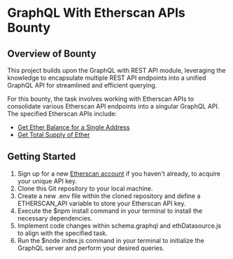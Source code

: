 # GraphQL With Etherscan APIs Bounty

## Overview of Bounty
This project builds upon the GraphQL with REST API module, leveraging the knowledge to encapsulate multiple REST API endpoints into a unified GraphQL API for streamlined and efficient querying.

For this bounty, the task involves working with Etherscan APIs to consolidate various Etherscan API endpoints into a singular GraphQL API. The specified Etherscan APIs include:

- [Get Ether Balance for a Single Address](https://docs.etherscan.io/api-endpoints/accounts#get-ether-balance-for-a-single-address)
- [Get Total Supply of Ether](https://docs.etherscan.io/api-endpoints/stats-1#get-total-supply-of-ether) 

## Getting Started
1. Sign up for a new [Etherscan account](https://etherscan.io/login) if you haven't already, to acquire your unique API key.
2. Clone this Git repository to your local machine.
3. Create a new .env file within the cloned repository and define a ETHERSCAN_API variable to store your Etherscan API key.
4. Execute the $npm install command in your terminal to install the necessary dependencies.
5. Implement code changes within schema.graphql and ethDatasource.js to align with the specified task.
6. Run the $node index.js command in your terminal to initialize the GraphQL server and perform your desired queries.



